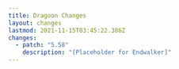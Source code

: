 ```yaml
---
title: Dragoon Changes
layout: changes
lastmod: 2021-11-15T03:45:22.386Z
changes:
  - patch: "5.58"
    description: "[Placeholder for Endwalker]"
---
```

